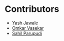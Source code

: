 # Contributors

- [Yash Jawale](https://github.com/yashjawale)
- [Omkar Vasekar](https://github.com/omkarvasekar)
- [Sahil Parupudi](https://github.com/sahil-s-246)
